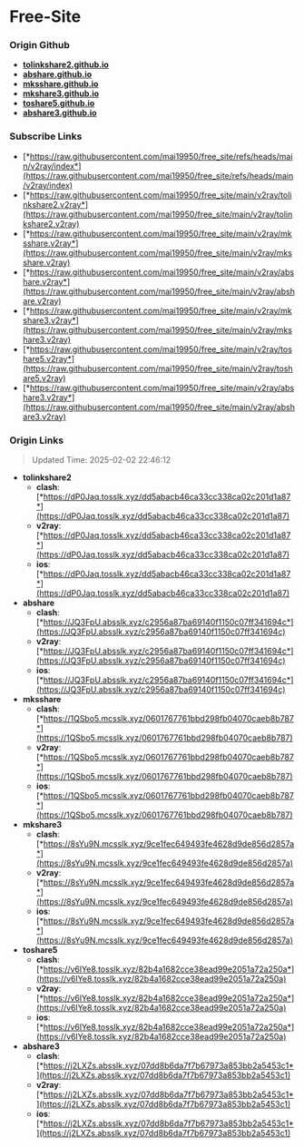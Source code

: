 # Free-Site

### Origin Github

- [**tolinkshare2.github.io**](https://github.com/tolinkshare2/tolinkshare2.github.io)
- [**abshare.github.io**](https://github.com/abshare/abshare.github.io)
- [**mksshare.github.io**](https://github.com/mksshare/mksshare.github.io)
- [**mkshare3.github.io**](https://github.com/mkshare3/mkshare3.github.io)
- [**toshare5.github.io**](https://github.com/toshare5/toshare5.github.io)
- [**abshare3.github.io**](https://github.com/abshare3/abshare3.github.io)

### Subscribe Links

- [*https://raw.githubusercontent.com/mai19950/free_site/refs/heads/main/v2ray/index*](https://raw.githubusercontent.com/mai19950/free_site/refs/heads/main/v2ray/index)
- [*https://raw.githubusercontent.com/mai19950/free_site/main/v2ray/tolinkshare2.v2ray*](https://raw.githubusercontent.com/mai19950/free_site/main/v2ray/tolinkshare2.v2ray)
- [*https://raw.githubusercontent.com/mai19950/free_site/main/v2ray/mksshare.v2ray*](https://raw.githubusercontent.com/mai19950/free_site/main/v2ray/mksshare.v2ray)
- [*https://raw.githubusercontent.com/mai19950/free_site/main/v2ray/abshare.v2ray*](https://raw.githubusercontent.com/mai19950/free_site/main/v2ray/abshare.v2ray)
- [*https://raw.githubusercontent.com/mai19950/free_site/main/v2ray/mkshare3.v2ray*](https://raw.githubusercontent.com/mai19950/free_site/main/v2ray/mkshare3.v2ray)
- [*https://raw.githubusercontent.com/mai19950/free_site/main/v2ray/toshare5.v2ray*](https://raw.githubusercontent.com/mai19950/free_site/main/v2ray/toshare5.v2ray)
- [*https://raw.githubusercontent.com/mai19950/free_site/main/v2ray/abshare3.v2ray*](https://raw.githubusercontent.com/mai19950/free_site/main/v2ray/abshare3.v2ray)

### Origin Links

> Updated Time: 2025-02-02 22:46:12

- **tolinkshare2**
  - **clash**: [*https://dP0Jaq.tosslk.xyz/dd5abacb46ca33cc338ca02c201d1a87*](https://dP0Jaq.tosslk.xyz/dd5abacb46ca33cc338ca02c201d1a87)
  - **v2ray**: [*https://dP0Jaq.tosslk.xyz/dd5abacb46ca33cc338ca02c201d1a87*](https://dP0Jaq.tosslk.xyz/dd5abacb46ca33cc338ca02c201d1a87)
  - **ios**: [*https://dP0Jaq.tosslk.xyz/dd5abacb46ca33cc338ca02c201d1a87*](https://dP0Jaq.tosslk.xyz/dd5abacb46ca33cc338ca02c201d1a87)
- **abshare**
  - **clash**: [*https://JQ3FpU.absslk.xyz/c2956a87ba69140f1150c07ff341694c*](https://JQ3FpU.absslk.xyz/c2956a87ba69140f1150c07ff341694c)
  - **v2ray**: [*https://JQ3FpU.absslk.xyz/c2956a87ba69140f1150c07ff341694c*](https://JQ3FpU.absslk.xyz/c2956a87ba69140f1150c07ff341694c)
  - **ios**: [*https://JQ3FpU.absslk.xyz/c2956a87ba69140f1150c07ff341694c*](https://JQ3FpU.absslk.xyz/c2956a87ba69140f1150c07ff341694c)
- **mksshare**
  - **clash**: [*https://1QSbo5.mcsslk.xyz/0601767761bbd298fb04070caeb8b787*](https://1QSbo5.mcsslk.xyz/0601767761bbd298fb04070caeb8b787)
  - **v2ray**: [*https://1QSbo5.mcsslk.xyz/0601767761bbd298fb04070caeb8b787*](https://1QSbo5.mcsslk.xyz/0601767761bbd298fb04070caeb8b787)
  - **ios**: [*https://1QSbo5.mcsslk.xyz/0601767761bbd298fb04070caeb8b787*](https://1QSbo5.mcsslk.xyz/0601767761bbd298fb04070caeb8b787)
- **mkshare3**
  - **clash**: [*https://8sYu9N.mcsslk.xyz/9ce1fec649493fe4628d9de856d2857a*](https://8sYu9N.mcsslk.xyz/9ce1fec649493fe4628d9de856d2857a)
  - **v2ray**: [*https://8sYu9N.mcsslk.xyz/9ce1fec649493fe4628d9de856d2857a*](https://8sYu9N.mcsslk.xyz/9ce1fec649493fe4628d9de856d2857a)
  - **ios**: [*https://8sYu9N.mcsslk.xyz/9ce1fec649493fe4628d9de856d2857a*](https://8sYu9N.mcsslk.xyz/9ce1fec649493fe4628d9de856d2857a)
- **toshare5**
  - **clash**: [*https://v6lYe8.tosslk.xyz/82b4a1682cce38ead99e2051a72a250a*](https://v6lYe8.tosslk.xyz/82b4a1682cce38ead99e2051a72a250a)
  - **v2ray**: [*https://v6lYe8.tosslk.xyz/82b4a1682cce38ead99e2051a72a250a*](https://v6lYe8.tosslk.xyz/82b4a1682cce38ead99e2051a72a250a)
  - **ios**: [*https://v6lYe8.tosslk.xyz/82b4a1682cce38ead99e2051a72a250a*](https://v6lYe8.tosslk.xyz/82b4a1682cce38ead99e2051a72a250a)
- **abshare3**
  - **clash**: [*https://j2LXZs.absslk.xyz/07dd8b6da7f7b67973a853bb2a5453c1*](https://j2LXZs.absslk.xyz/07dd8b6da7f7b67973a853bb2a5453c1)
  - **v2ray**: [*https://j2LXZs.absslk.xyz/07dd8b6da7f7b67973a853bb2a5453c1*](https://j2LXZs.absslk.xyz/07dd8b6da7f7b67973a853bb2a5453c1)
  - **ios**: [*https://j2LXZs.absslk.xyz/07dd8b6da7f7b67973a853bb2a5453c1*](https://j2LXZs.absslk.xyz/07dd8b6da7f7b67973a853bb2a5453c1)
